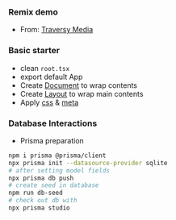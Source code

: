 ### Remix demo

- From: [Traversy Media](https://www.youtube.com/watch?v=d_BhzHVV4aQ)

### Basic starter

- clean `root.tsx`
- export default App
- Create [Document](https://github.com/jinyongnan810/remix-demo/commit/7c070fb6e9fab2b92f7b709151254ab9bbbc1ff3) to wrap contents
- Create [Layout](https://github.com/jinyongnan810/remix-demo/commit/847b64996babeb708bb037b385f70e32873267ee) to wrap main contents
- Apply [css](https://github.com/jinyongnan810/remix-demo/commit/a6c2237099bf490a40a5cec40bf256828ad6b2b6) & [meta](https://github.com/jinyongnan810/remix-demo/commit/38c56b3062843cd5c109a2b8221b7881e48aae03)

### Database Interactions

- Prisma preparation

```bash
npm i prisma @prisma/client
npx prisma init --datasource-provider sqlite
# after setting model fields
npx prisma db push
# create seed in database
npm run db-seed
# check out db with
npx prisma studio
```
